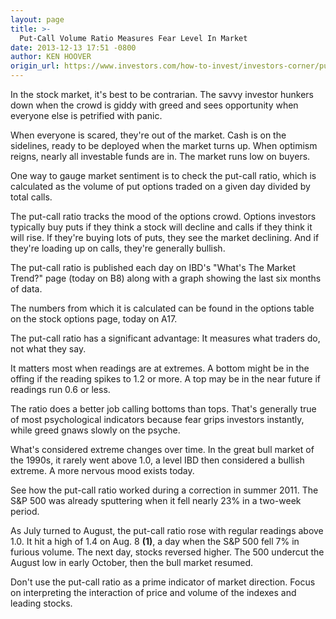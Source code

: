 ```yaml
---
layout: page
title: >-
  Put-Call Volume Ratio Measures Fear Level In Market
date: 2013-12-13 17:51 -0800
author: KEN HOOVER
origin_url: https://www.investors.com/how-to-invest/investors-corner/put-call-ratio-measures-market-fear
---
```





In the stock market, it's best to be contrarian. The savvy investor hunkers down when the crowd is giddy with greed and sees opportunity when everyone else is petrified with panic.


When everyone is scared, they're out of the market. Cash is on the sidelines, ready to be deployed when the market turns up. When optimism reigns, nearly all investable funds are in. The market runs low on buyers.


One way to gauge market sentiment is to check the put-call ratio, which is calculated as the volume of put options traded on a given day divided by total calls.


The put-call ratio tracks the mood of the options crowd. Options investors typically buy puts if they think a stock will decline and calls if they think it will rise. If they're buying lots of puts, they see the market declining. And if they're loading up on calls, they're generally bullish.


The put-call ratio is published each day on IBD's "What's The Market Trend?" page (today on B8) along with a graph showing the last six months of data.


The numbers from which it is calculated can be found in the options table on the stock options page, today on A17.


The put-call ratio has a significant advantage: It measures what traders do, not what they say.


It matters most when readings are at extremes. A bottom might be in the offing if the reading spikes to 1.2 or more. A top may be in the near future if readings run 0.6 or less.


The ratio does a better job calling bottoms than tops. That's generally true of most psychological indicators because fear grips investors instantly, while greed gnaws slowly on the psyche.


What's considered extreme changes over time. In the great bull market of the 1990s, it rarely went above 1.0, a level IBD then considered a bullish extreme. A more nervous mood exists today.


See how the put-call ratio worked during a correction in summer 2011. The S&P 500 was already sputtering when it fell nearly 23% in a two-week period.


As July turned to August, the put-call ratio rose with regular readings above 1.0. It hit a high of 1.4 on Aug. 8 **(1)**, a day when the S&P 500 fell 7% in furious volume. The next day, stocks reversed higher. The 500 undercut the August low in early October, then the bull market resumed.


Don't use the put-call ratio as a prime indicator of market direction. Focus on interpreting the interaction of price and volume of the indexes and leading stocks.




